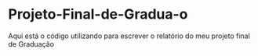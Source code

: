 # Projeto-Final-de-Gradua-o
Aqui está o código utilizando para escrever o relatório do meu projeto final de Graduação
